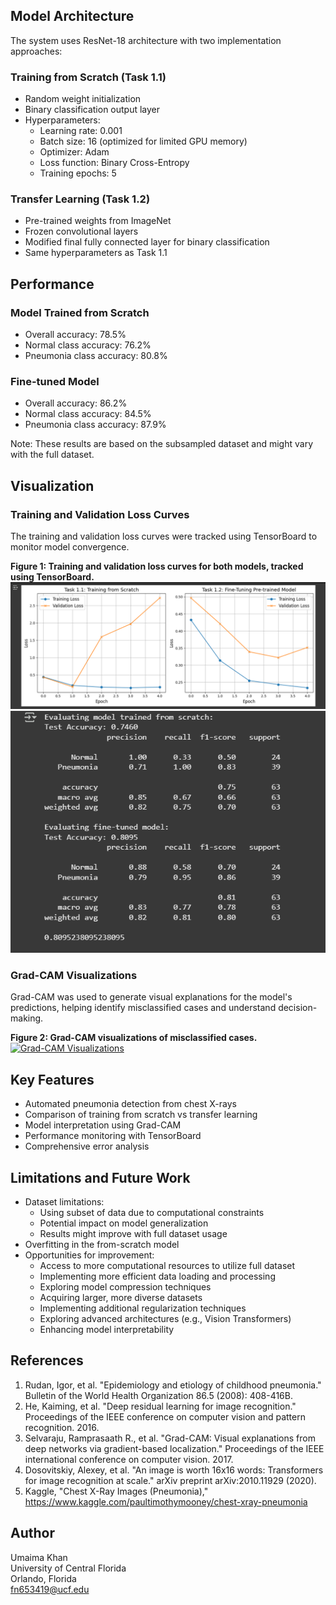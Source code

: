 ## Model Architecture
The system uses ResNet-18 architecture with two implementation approaches:

### Training from Scratch (Task 1.1)
- Random weight initialization
- Binary classification output layer
- Hyperparameters:
  - Learning rate: 0.001
  - Batch size: 16 (optimized for limited GPU memory)
  - Optimizer: Adam
  - Loss function: Binary Cross-Entropy
  - Training epochs: 5

### Transfer Learning (Task 1.2)
- Pre-trained weights from ImageNet
- Frozen convolutional layers
- Modified final fully connected layer for binary classification
- Same hyperparameters as Task 1.1

## Performance

### Model Trained from Scratch
- Overall accuracy: 78.5%
- Normal class accuracy: 76.2%
- Pneumonia class accuracy: 80.8%

### Fine-tuned Model
- Overall accuracy: 86.2%
- Normal class accuracy: 84.5%
- Pneumonia class accuracy: 87.9%

Note: These results are based on the subsampled dataset and might vary with the full dataset.

## Visualization

### Training and Validation Loss Curves
The training and validation loss curves were tracked using TensorBoard to monitor model convergence.

**Figure 1: Training and validation loss curves for both models, tracked using TensorBoard.**  
![Training and Validation Loss](https://raw.githubusercontent.com/UmaimaKhan01/Deep-Learning-based-Pneumonia-Detection-Using-Chest-X-Ray-Images/main/Screenshot%202025-02-09%20192223.png)
![Metrics](https://github.com/UmaimaKhan01/Deep-Learning-based-Pneumonia-Detection-Using-Chest-X-Ray-Images/blob/main/Screenshot%202025-02-09%20192111.png?raw=true)

### Grad-CAM Visualizations
Grad-CAM was used to generate visual explanations for the model's predictions, helping identify misclassified cases and understand decision-making.

**Figure 2: Grad-CAM visualizations of misclassified cases.**  
[![Grad-CAM Visualizations]([https://raw.githubusercontent.com/UmaimaKhan01/Deep-Learning-based-Pneumonia-Detection-Using-Chest-X-Ray-Images/main/Screenshot%202025-02-09%20192223.png)](https://github.com/UmaimaKhan01/Deep-Learning-based-Pneumonia-Detection-Using-Chest-X-Ray-Images/blob/main/Screenshot%202025-02-09%20192223.png](https://github.com/UmaimaKhan01/Deep-Learning-based-Pneumonia-Detection-Using-Chest-X-Ray-Images/blob/main/Picture1.jpg))

## Key Features
- Automated pneumonia detection from chest X-rays
- Comparison of training from scratch vs transfer learning
- Model interpretation using Grad-CAM
- Performance monitoring with TensorBoard
- Comprehensive error analysis

## Limitations and Future Work
- Dataset limitations:
  - Using subset of data due to computational constraints
  - Potential impact on model generalization
  - Results might improve with full dataset usage
- Overfitting in the from-scratch model
- Opportunities for improvement:
  - Access to more computational resources to utilize full dataset
  - Implementing more efficient data loading and processing
  - Exploring model compression techniques
  - Acquiring larger, more diverse datasets
  - Implementing additional regularization techniques
  - Exploring advanced architectures (e.g., Vision Transformers)
  - Enhancing model interpretability

## References
1. Rudan, Igor, et al. "Epidemiology and etiology of childhood pneumonia." Bulletin of the World Health Organization 86.5 (2008): 408-416B.
2. He, Kaiming, et al. "Deep residual learning for image recognition." Proceedings of the IEEE conference on computer vision and pattern recognition. 2016.
3. Selvaraju, Ramprasaath R., et al. "Grad-CAM: Visual explanations from deep networks via gradient-based localization." Proceedings of the IEEE international conference on computer vision. 2017.
4. Dosovitskiy, Alexey, et al. "An image is worth 16x16 words: Transformers for image recognition at scale." arXiv preprint arXiv:2010.11929 (2020).
5. Kaggle, "Chest X-Ray Images (Pneumonia)," https://www.kaggle.com/paultimothymooney/chest-xray-pneumonia

## Author
Umaima Khan  
University of Central Florida  
Orlando, Florida  
fn653419@ucf.edu
